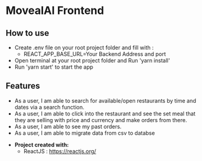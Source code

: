 # MovealAI Frontend

## How to use
- Create .env file on your root project folder and fill with :
	- REACT_APP_BASE_URL=Your Backend Address and port
- Open terminal at your root project folder and Run 'yarn install'
- Run 'yarn start' to start the app

## Features
- As a user, I am able to search for available/open restaurants by time and dates via a search function.
- As a user, I am able to click into the restaurant and see the set meal that they are selling with price and currency and make orders from there.
- As a user, I am able to see my past orders.
- As a user, I am able to migrate data from csv to databse


* **Project created with:**
	* ReactJS : https://reactjs.org/
